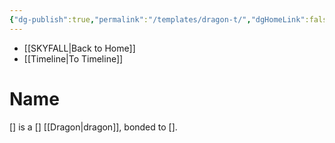 ```yaml
---
{"dg-publish":true,"permalink":"/templates/dragon-t/","dgHomeLink":false,"dgPassFrontmatter":false}
---
```


- [[SKYFALL|Back to Home]]
- [[Timeline|To Timeline]]

# Name
[] is a [] [[Dragon|dragon]], bonded to [].
